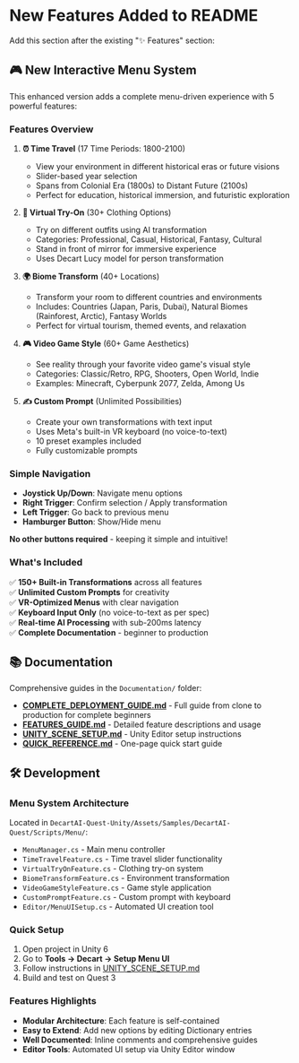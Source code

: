 # New Features Added to README

Add this section after the existing "✨ Features" section:

## 🎮 New Interactive Menu System

This enhanced version adds a complete menu-driven experience with 5 powerful features:

### Features Overview

1. **⏰ Time Travel** (17 Time Periods: 1800-2100)
   - View your environment in different historical eras or future visions
   - Slider-based year selection
   - Spans from Colonial Era (1800s) to Distant Future (2100s)
   - Perfect for education, historical immersion, and futuristic exploration

2. **👗 Virtual Try-On** (30+ Clothing Options)
   - Try on different outfits using AI transformation
   - Categories: Professional, Casual, Historical, Fantasy, Cultural
   - Stand in front of mirror for immersive experience
   - Uses Decart Lucy model for person transformation

3. **🌍 Biome Transform** (40+ Locations)
   - Transform your room to different countries and environments
   - Includes: Countries (Japan, Paris, Dubai), Natural Biomes (Rainforest, Arctic), Fantasy Worlds
   - Perfect for virtual tourism, themed events, and relaxation

4. **🎮 Video Game Style** (60+ Game Aesthetics)
   - See reality through your favorite video game's visual style
   - Categories: Classic/Retro, RPG, Shooters, Open World, Indie
   - Examples: Minecraft, Cyberpunk 2077, Zelda, Among Us

5. **✍️ Custom Prompt** (Unlimited Possibilities)
   - Create your own transformations with text input
   - Uses Meta's built-in VR keyboard (no voice-to-text)
   - 10 preset examples included
   - Fully customizable prompts

### Simple Navigation

- **Joystick Up/Down**: Navigate menu options
- **Right Trigger**: Confirm selection / Apply transformation
- **Left Trigger**: Go back to previous menu
- **Hamburger Button**: Show/Hide menu

**No other buttons required** - keeping it simple and intuitive!

### What's Included

✅ **150+ Built-in Transformations** across all features  
✅ **Unlimited Custom Prompts** for creativity  
✅ **VR-Optimized Menus** with clear navigation  
✅ **Keyboard Input Only** (no voice-to-text as per spec)  
✅ **Real-time AI Processing** with sub-200ms latency  
✅ **Complete Documentation** - beginner to production  

## 📚 Documentation

Comprehensive guides in the `Documentation/` folder:

- **[COMPLETE_DEPLOYMENT_GUIDE.md](Documentation/COMPLETE_DEPLOYMENT_GUIDE.md)** - Full guide from clone to production for complete beginners
- **[FEATURES_GUIDE.md](Documentation/FEATURES_GUIDE.md)** - Detailed feature descriptions and usage
- **[UNITY_SCENE_SETUP.md](Documentation/UNITY_SCENE_SETUP.md)** - Unity Editor setup instructions
- **[QUICK_REFERENCE.md](Documentation/QUICK_REFERENCE.md)** - One-page quick start guide

## 🛠️ Development

### Menu System Architecture

Located in `DecartAI-Quest-Unity/Assets/Samples/DecartAI-Quest/Scripts/Menu/`:

- `MenuManager.cs` - Main menu controller
- `TimeTravelFeature.cs` - Time travel slider functionality
- `VirtualTryOnFeature.cs` - Clothing try-on system
- `BiomeTransformFeature.cs` - Environment transformation
- `VideoGameStyleFeature.cs` - Game style application
- `CustomPromptFeature.cs` - Custom prompt with keyboard
- `Editor/MenuUISetup.cs` - Automated UI creation tool

### Quick Setup

1. Open project in Unity 6
2. Go to **Tools → Decart → Setup Menu UI**
3. Follow instructions in [UNITY_SCENE_SETUP.md](Documentation/UNITY_SCENE_SETUP.md)
4. Build and test on Quest 3

### Features Highlights

- **Modular Architecture**: Each feature is self-contained
- **Easy to Extend**: Add new options by editing Dictionary entries
- **Well Documented**: Inline comments and comprehensive guides
- **Editor Tools**: Automated UI setup via Unity Editor window

